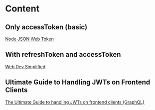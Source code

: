 # Content

## Only accessToken (basic)

[Node JSON Web Token](https://github.com/auth0/node-jsonwebtoken)

## With refreshToken and accessToken

[Web Dev Simplified](https://www.youtube.com/watch?v=-RCnNyD0L-s&ab_channel=WebDevSimplified)

## Ultimate Guide to Handling JWTs on Frontend Clients

[The Ultimate Guide to handling JWTs on frontend clients (GraphQL)](https://hasura.io/blog/best-practices-of-using-jwt-with-graphql/)
